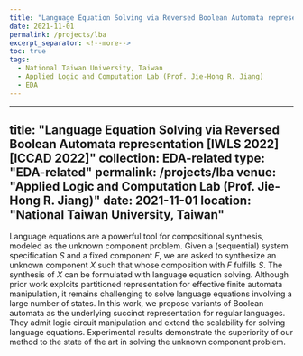 ```yaml
---
title: "Language Equation Solving via Reversed Boolean Automata representation [IWLS 2022][ICCAD 2022]"
date: 2021-11-01
permalink: /projects/lba
excerpt_separator: <!--more-->
toc: true
tags:
  - National Taiwan University, Taiwan
  - Applied Logic and Computation Lab (Prof. Jie-Hong R. Jiang)
  - EDA
---
```



---
title: "Language Equation Solving via Reversed Boolean Automata representation [IWLS 2022][ICCAD 2022]"
collection: EDA-related
type: "EDA-related"
permalink: /projects/lba
venue: "Applied Logic and Computation Lab (Prof. Jie-Hong R. Jiang)"
date: 2021-11-01
location: "National Taiwan University, Taiwan"
---

<!-- [More information here]() -->
Language equations are a powerful tool for compositional synthesis, modeled as the unknown component problem.
Given a (sequential) system specification $S$ and a fixed component $F$, we are asked to synthesize an unknown component $X$ such that whose composition with $F$ fulfills $S$.
The synthesis of $X$ can be formulated with language equation solving.
Although prior work exploits partitioned representation for effective finite automata manipulation, it remains challenging to solve language equations involving a large number of states.
In this work, we propose variants of Boolean automata as the underlying succinct representation for regular languages.
They admit logic circuit manipulation and extend the scalability for solving language equations. 
Experimental results demonstrate the superiority of our method to the state of the art in solving the unknown component problem.

